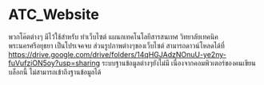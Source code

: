 # ATC_Website
พวกโค๊ตต่างๆ มีไว้ใช้สำหรับ ทำเว็บไซต์ แผนกเทคโนโลยีสารสนเทศ วิทยาลัยเทคนิคพระนครศรีอยุธยา เป็นโปรเจคจบ
ส่วนรูปภาพต่างๆของเว็บไซต์ สามารถดาวน์โหลดได้ที่ https://drive.google.com/drive/folders/14qHGJAdzNOnuU-ye2ny-fuVufziON5oy?usp=sharing
ระบบฐานข้อมูลต่างๆยังไม่มี เนื่องจากคอมพิวเตอร์ของคนเขียนบล็อกนี้ ไม่สามารถเข้าถึงฐานข้อมูลได้
